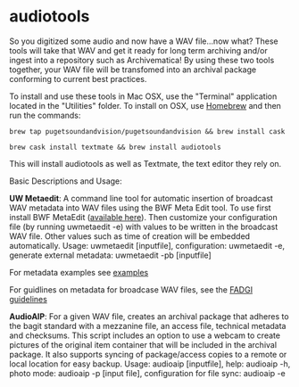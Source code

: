 # audiotools
<p>So you digitized some audio and now have a WAV file...now what?  These tools will take that WAV and get it ready for long term archiving and/or ingest into a repository such as Archivematica! By using these two tools together, your WAV file will be transfomed into an archival package conforming to current best practices.</p> 
<p>To install and use these tools in Mac OSX, use the "Terminal" application located in the "Utilities" folder.
To install on OSX, use <a href="http://brew.sh/">Homebrew</a> and then run the commands:</p>
<p><code>brew tap pugetsoundandvision/pugetsoundandvision && brew install cask</code></p>
<p><code>brew cask install textmate && brew install audiotools</code></p>
<p>This will install audiotools as well as Textmate, the text editor they rely on.</p>

Basic Descriptions and Usage:

<b>UW Metaedit</b>: A command line tool for automatic insertion of broadcast WAV metadata into WAV files using the BWF Meta Edit tool. To use first install BWF MetaEdit (<a href="http://bwfmetaedit.sourceforge.net/Download/Mac_OS/">available here</a>).  Then customize your configuration file (by running uwmetaedit -e) with values to be written in the broadcast WAV file.  Other values such as time of creation will be embedded automatically.
Usage: uwmetaedit [inputfile], configuration: uwmetaedit -e, generate external metadata: uwmetaedit -pb [inputfile]
<p>For metadata examples see <a href="https://github.com/pugetsoundandvision/audiotools/blob/master/bwfmetadataexamples.md">examples</a></p>
<p>For guidlines on metadata for broadcase WAV files, see the <a href="http://www.digitizationguidelines.gov/audio-visual/documents/Embed_Guideline_20120423.pdf">FADGI guidelines</a> </p>

<b>AudioAIP</b>: For a given WAV file, creates an archival package that adheres to the bagit standard with a mezzanine file, an access file, technical metadata and checksums.  This script includes an option to use a webcam to create pictures of the original item container that will be included in the archival package.  It also supports syncing of package/access copies to a remote or local location for easy backup. Usage: audioaip [inputfile], help: audioaip -h, photo mode: audioaip -p [input file], configuration for file sync: audioaip -e

